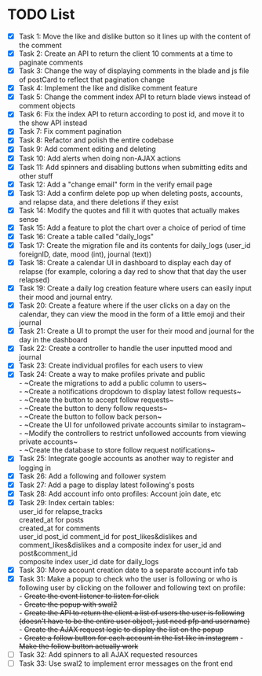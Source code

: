 # TODO List

- [X] Task 1: Move the like and dislike button so it lines up with the content of the comment
- [X] Task 2: Create an API to return the client 10 comments at a time to paginate comments
- [X] Task 3: Change the way of displaying comments in the blade and js file of postCard to reflect that pagination change
- [X] Task 4: Implement the like and dislike comment feature
- [X] Task 5: Change the comment index API to return blade views instead of comment objects
- [X] Task 6: Fix the index API to return according to post id, and move it to the show API instead
- [X] Task 7: Fix comment pagination
- [X] Task 8: Refactor and polish the entire codebase
- [X] Task 9: Add comment editing and deleting
- [X] Task 10: Add alerts when doing non-AJAX actions
- [X] Task 11: Add spinners and disabling buttons when submitting edits and other stuff
- [X] Task 12: Add a "change email" form in the verify email page
- [X] Task 13: Add a confirm delete pop up when deleting posts, accounts, and relapse data, and there deletions if they exist
- [X] Task 14: Modify the quotes and fill it with quotes that actually makes sense
- [X] Task 15: Add a feature to plot the chart over a choice of period of time
- [X] Task 16: Create a table called "daily_logs"
- [X] Task 17: Create the migration file and its contents for daily_logs (user_id foreignID, date, mood (int), journal (text))
- [X] Task 18: Create a calendar UI in dashboard to display each day of relapse (for example, coloring a day red to show that that day the user relapsed)
- [X] Task 19: Create a daily log creation feature where users can easily input their mood and journal entry.
- [X] Task 20: Create a feature where if the user clicks on a day on the calendar, they can view the mood in the form of a little emoji and their journal
- [X] Task 21: Create a UI to prompt the user for their mood and journal for the day in the dashboard
- [X] Task 22: Create a controller to handle the user inputted mood and journal
- [X] Task 23: Create individual profiles for each users to view
- [X] Task 24: Create a way to make profiles private and public  
        - ~Create the migrations to add a public column to users~  
        - ~Create a notifications dropdown to display latest follow requests~  
        - ~Create the button to accept follow requests~  
        - ~Create the button to deny follow requests~  
        - ~Create the button to follow back person~  
        - ~Create the UI for unfollowed private accounts similar to instagram~  
        - ~Modify the controllers to restrict unfollowed accounts from viewing private accounts~  
        - ~Create the database to store follow request notifications~  
- [X] Task 25: Integrate google accounts as another way to register and logging in
- [X] Task 26: Add a following and follower system
- [X] Task 27: Add a page to display latest following's posts
- [X] Task 28: Add account info onto profiles: Account join date, etc
- [X] Task 29: Index certain tables:  
        user_id for relapse_tracks  
        created_at for posts  
        created_at for comments    
        user_id post_id comment_id for post_likes&dislikes and comment_likes&dislikes and a composite index for user_id and post&comment_id  
        composite index user_id date for daily_logs
- [X] Task 30: Move account creation date to a separate account info tab
- [X] Task 31: Make a popup to check who the user is following or who is following user by clicking on the follower and following text on profile:<br>
        - ~~Create the event listener to listen for click~~  
        - ~~Create the popup with swal2~~  
        - ~~Create the API to return the client a list of users the user is following (doesn't have to be the entire user object, just need pfp and username)~~  
        - ~~Create the AJAX request logic to display the list on the popup~~  
        - ~~Create a follow button for each account in the list like in instagram~~
        - ~~Make the follow button actually work~~  
- [ ] Task 32: Add spinners to all AJAX requested resources
- [ ] Task 33: Use swal2 to implement error messages on the front end